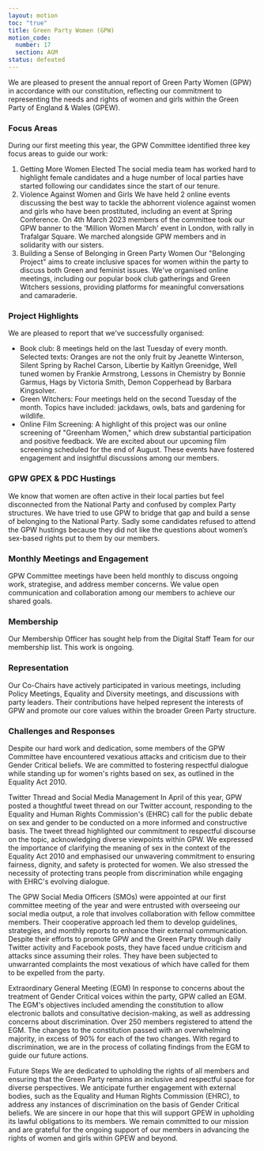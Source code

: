 ```yaml
---
layout: motion
toc: "true"
title: Green Party Women (GPW)
motion_code:
  number: 17
  section: AGM
status: defeated
---
```

We are pleased to present the annual report of Green Party Women (GPW) in accordance with our constitution, reflecting our commitment to representing the needs and rights of women and girls within the Green Party of England & Wales (GPEW).

### Focus Areas
During our first meeting this year, the GPW Committee identified three key focus areas to guide our work:

1. Getting More Women Elected The social media team has worked hard to highlight female candidates and a huge number of local parties have started following our candidates since the start of our tenure.
2. Violence Against Women and Girls We have held 2 online events discussing the best way to tackle the abhorrent violence against women and girls who have been prostituted, including an event at Spring Conference. On 4th March 2023 members of the committee took our GPW banner to the 'Million Women March' event in London, with rally in Trafalgar Square. We marched alongside GPW members and in solidarity with our sisters.
3. Building a Sense of Belonging in Green Party Women Our "Belonging Project" aims to create inclusive spaces for women within the party to discuss both Green and feminist issues. We've organised online meetings, including our popular book club gatherings and Green Witchers sessions, providing platforms for meaningful conversations and camaraderie.

### Project Highlights
We are pleased to report that we've successfully organised:

* Book club: 8 meetings held on the last Tuesday of every month. Selected texts: Oranges are not the only fruit by Jeanette Winterson, Silent Spring by Rachel Carson, Libertie by Kaitlyn Greenidge, Well tuned women by Frankie Armstrong, Lessons in Chemistry by Bonnie Garmus, Hags by Victoria Smith, Demon Copperhead by Barbara Kingsolver.
* Green Witchers: Four meetings held on the second Tuesday of the month. Topics have included: jackdaws, owls, bats and gardening for wildlife.
* Online Film Screening: A highlight of this project was our online screening of "Greenham Women," which drew substantial participation and positive feedback. We are excited about our upcoming film screening scheduled for the end of August. These events have fostered engagement and insightful discussions among our members.

### GPW GPEX & PDC Hustings
We know that women are often active in their local parties but feel disconnected from the National Party and confused by complex Party structures. We have tried to use GPW to bridge that gap and build a sense of belonging to the National Party. Sadly some candidates refused to attend the GPW hustings because they did not like the questions about women’s sex-based rights put to them by our members.

### Monthly Meetings and Engagement
GPW Committee meetings have been held monthly to discuss ongoing work, strategise, and address member concerns. We value open communication and collaboration among our members to achieve our shared goals.

### Membership
Our Membership Officer has sought help from the Digital Staff Team for our membership list. This work is ongoing.

### Representation
Our Co-Chairs have actively participated in various meetings, including Policy Meetings, Equality and Diversity meetings, and discussions with party leaders. Their contributions have helped represent the interests of GPW and promote our core values within the broader Green Party structure.

### Challenges and Responses
Despite our hard work and dedication, some members of the GPW Committee have encountered vexatious attacks and criticism due to their Gender Critical beliefs. We are committed to fostering respectful dialogue while standing up for women's rights based on sex, as outlined in the Equality Act 2010.

Twitter Thread and Social Media Management In April of this year, GPW posted a thoughtful tweet thread on our Twitter account, responding to the Equality and Human Rights Commission's (EHRC) call for the public debate on sex and gender to be conducted on a more informed and constructive basis. The tweet thread highlighted our commitment to respectful discourse on the topic, acknowledging diverse viewpoints within GPW. We expressed the importance of clarifying the meaning of sex in the context of the Equality Act 2010 and emphasised our unwavering commitment to ensuring fairness, dignity, and safety is protected for women. We also stressed the necessity of protecting trans people from discrimination while engaging with EHRC's evolving dialogue.

The GPW Social Media Officers (SMOs) were appointed at our first committee meeting of the year and were entrusted with overseeing our social media output, a role that involves collaboration with fellow committee members. Their cooperative approach led them to develop guidelines, strategies, and monthly reports to enhance their external communication. Despite their efforts to promote GPW and the Green Party through daily Twitter activity and Facebook posts, they have faced undue criticism and attacks since assuming their roles. They have been subjected to unwarranted complaints the most vexatious of which have called for them to be expelled from the party.

Extraordinary General Meeting (EGM) In response to concerns about the treatment of Gender Critical voices within the party, GPW called an EGM. The EGM's objectives included amending the constitution to allow electronic ballots and consultative decision-making, as well as addressing concerns about discrimination. Over 250 members registered to attend the EGM. The changes to the constitution passed with an overwhelming majority, in excess of 90% for each of the two changes. With regard to discrimination, we are in the process of collating findings from the EGM to guide our future actions.

Future Steps We are dedicated to upholding the rights of all members and ensuring that the Green Party remains an inclusive and respectful space for diverse perspectives. We anticipate further engagement with external bodies, such as the Equality and Human Rights Commission (EHRC), to address any instances of discrimination on the basis of Gender Critical beliefs. We are sincere in our hope that this will support GPEW in upholding its lawful obligations to its members. We remain committed to our mission and are grateful for the ongoing support of our members in advancing the rights of women and girls within GPEW and beyond.
